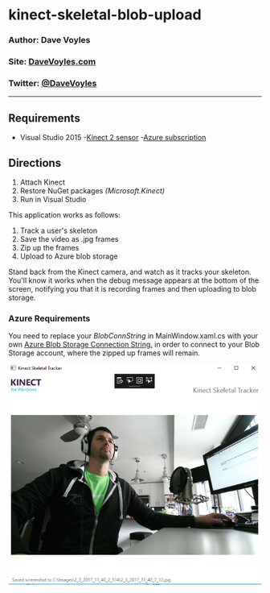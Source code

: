 # kinect-skeletal-blob-upload

### Author: Dave Voyles
### Site: [DaveVoyles.com](http://www.davevoyles.com)
### Twitter: [@DaveVoyles](http://www.Twitter.com/DaveVoyles)

--------------------------

## Requirements

- Visual Studio 2015
-[Kinect 2 sensor](https://www.amazon.com/Microsoft-Kinect-for-Windows-V2/dp/B00KZIVEXO) 
-[Azure subscription](https://azure.microsoft.com/en-us/offers/ms-azr-0044p/)

## Directions

1. Attach Kinect 
2. Restore NuGet packages *(Microsoft.Kinect)*
3. Run in Visual Studio

This application works as follows:

1. Track a user's skeleton
2. Save the video as .jpg frames
3. Zip up the frames
4. Upload to Azure blob storage

Stand back from the Kinect camera, and watch as it tracks your skeleton. You'll know it works when the debug message appears at the 
bottom of the screen, notifying you that it is recording frames and then uploading to blob storage. 

### Azure Requirements

You need to replace your *BlobConnString* in MainWindow.xaml.cs with your own 
[Azure Blob Storage Connection String.](https://docs.microsoft.com/en-us/azure/storage/storage-configure-connection-string)
in order to connect to your Blob Storage account, where the zipped up frames will remain. 

![alt tag](https://github.com/DaveVoyles/kinect-skeletal-blob-upload/blob/master/KinectApp/Images/KinectSkeletalTracker.PNG)
